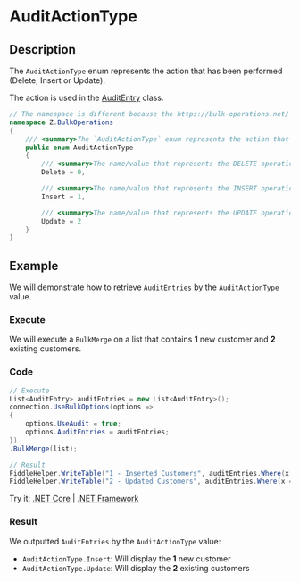 # AuditActionType

## Description

The `AuditActionType` enum represents the action that has been performed (Delete, Insert or Update).

The action is used in the [AuditEntry](audit-entry.md) class.

```csharp
// The namespace is different because the https://bulk-operations.net/ library is used under the hood.
namespace Z.BulkOperations
{
    /// <summary>The `AuditActionType` enum represents the action that has been performed (Delete, Insert or Update). The action is used in the [AuditEntry](audit-entry.md) class.</summary>
    public enum AuditActionType
    {
        /// <summary>The name/value that represents the DELETE operation.</summary>
        Delete = 0,

        /// <summary>The name/value that represents the INSERT operation.</summary>
        Insert = 1,

        /// <summary>The name/value that represents the UPDATE operation.</summary>
        Update = 2
    }
}
```

## Example

We will demonstrate how to retrieve `AuditEntries` by the `AuditActionType` value.

### Execute

We will execute a `BulkMerge` on a list that contains **1** new customer and **2** existing customers.

### Code

```csharp
// Execute
List<AuditEntry> auditEntries = new List<AuditEntry>(); 
connection.UseBulkOptions(options => 
{ 
    options.UseAudit = true;
    options.AuditEntries = auditEntries; 
})
.BulkMerge(list);

// Result
FiddleHelper.WriteTable("1 - Inserted Customers", auditEntries.Where(x => x.Action == AuditActionType.Insert));
FiddleHelper.WriteTable("2 - Updated Customers", auditEntries.Where(x => x.Action == AuditActionType.Update));
```

Try it: [.NET Core](https://dotnetfiddle.net/7WJZTe) | [.NET Framework](https://dotnetfiddle.net/WTIe5L)

### Result

We outputted `AuditEntries` by the `AuditActionType` value:

- `AuditActionType.Insert`: Will display the **1** new customer
- `AuditActionType.Update`: Will display the **2** existing customers